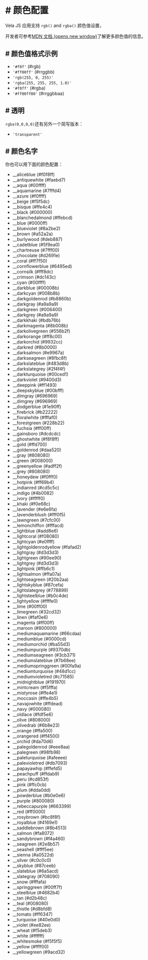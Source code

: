 <!-- 源地址: https://iot.mi.com/vela/quickapp/zh/components/general/color.html -->

# # 颜色配置

Vela JS 应用支持 `rgb()` and `rgba()` 颜色值设置，

开发者可参考[MDN 文档 (opens new window)](<https://developer.mozilla.org/zh-CN/docs/Web/CSS/color_value>)了解更多颜色值的信息。

## # 颜色值格式示例

  * `'#f0f'` (#rgb)
  * `'#ff00ff'` (#rrggbb)
  * `'rgb(255, 0, 255)'`
  * `'rgba(255, 255, 255, 1.0)'`
  * `'#f0ff'` (#rgba)
  * `'#ff00ff00'` (#rrggbbaa)

## # 透明

`rgba(0,0,0,0)`还有另外一个简写版本：

  * `'transparent'`

## # 颜色名字

你也可以用下面的颜色配置：

  * __aliceblue (#f0f8ff)
  * __antiquewhite (#faebd7)
  * __aqua (#00ffff)
  * __aquamarine (#7fffd4)
  * __azure (#f0ffff)
  * __beige (#f5f5dc)
  * __bisque (#ffe4c4)
  * __black (#000000)
  * __blanchedalmond (#ffebcd)
  * __blue (#0000ff)
  * __blueviolet (#8a2be2)
  * __brown (#a52a2a)
  * __burlywood (#deb887)
  * __cadetblue (#5f9ea0)
  * __chartreuse (#7fff00)
  * __chocolate (#d2691e)
  * __coral (#ff7f50)
  * __cornflowerblue (#6495ed)
  * __cornsilk (#fff8dc)
  * __crimson (#dc143c)
  * __cyan (#00ffff)
  * __darkblue (#00008b)
  * __darkcyan (#008b8b)
  * __darkgoldenrod (#b8860b)
  * __darkgray (#a9a9a9)
  * __darkgreen (#006400)
  * __darkgrey (#a9a9a9)
  * __darkkhaki (#bdb76b)
  * __darkmagenta (#8b008b)
  * __darkolivegreen (#556b2f)
  * __darkorange (#ff8c00)
  * __darkorchid (#9932cc)
  * __darkred (#8b0000)
  * __darksalmon (#e9967a)
  * __darkseagreen (#8fbc8f)
  * __darkslateblue (#483d8b)
  * __darkslategrey (#2f4f4f)
  * __darkturquoise (#00ced1)
  * __darkviolet (#9400d3)
  * __deeppink (#ff1493)
  * __deepskyblue (#00bfff)
  * __dimgray (#696969)
  * __dimgrey (#696969)
  * __dodgerblue (#1e90ff)
  * __firebrick (#b22222)
  * __floralwhite (#fffaf0)
  * __forestgreen (#228b22)
  * __fuchsia (#ff00ff)
  * __gainsboro (#dcdcdc)
  * __ghostwhite (#f8f8ff)
  * __gold (#ffd700)
  * __goldenrod (#daa520)
  * __gray (#808080)
  * __green (#008000)
  * __greenyellow (#adff2f)
  * __grey (#808080)
  * __honeydew (#f0fff0)
  * __hotpink (#ff69b4)
  * __indianred (#cd5c5c)
  * __indigo (#4b0082)
  * __ivory (#fffff0)
  * __khaki (#f0e68c)
  * __lavender (#e6e6fa)
  * __lavenderblush (#fff0f5)
  * __lawngreen (#7cfc00)
  * __lemonchiffon (#fffacd)
  * __lightblue (#add8e6)
  * __lightcoral (#f08080)
  * __lightcyan (#e0ffff)
  * __lightgoldenrodyellow (#fafad2)
  * __lightgray (#d3d3d3)
  * __lightgreen (#90ee90)
  * __lightgrey (#d3d3d3)
  * __lightpink (#ffb6c1)
  * __lightsalmon (#ffa07a)
  * __lightseagreen (#20b2aa)
  * __lightskyblue (#87cefa)
  * __lightslategrey (#778899)
  * __lightsteelblue (#b0c4de)
  * __lightyellow (#ffffe0)
  * __lime (#00ff00)
  * __limegreen (#32cd32)
  * __linen (#faf0e6)
  * __magenta (#ff00ff)
  * __maroon (#800000)
  * __mediumaquamarine (#66cdaa)
  * __mediumblue (#0000cd)
  * __mediumorchid (#ba55d3)
  * __mediumpurple (#9370db)
  * __mediumseagreen (#3cb371)
  * __mediumslateblue (#7b68ee)
  * __mediumspringgreen (#00fa9a)
  * __mediumturquoise (#48d1cc)
  * __mediumvioletred (#c71585)
  * __midnightblue (#191970)
  * __mintcream (#f5fffa)
  * __mistyrose (#ffe4e1)
  * __moccasin (#ffe4b5)
  * __navajowhite (#ffdead)
  * __navy (#000080)
  * __oldlace (#fdf5e6)
  * __olive (#808000)
  * __olivedrab (#6b8e23)
  * __orange (#ffa500)
  * __orangered (#ff4500)
  * __orchid (#da70d6)
  * __palegoldenrod (#eee8aa)
  * __palegreen (#98fb98)
  * __paleturquoise (#afeeee)
  * __palevioletred (#db7093)
  * __papayawhip (#ffefd5)
  * __peachpuff (#ffdab9)
  * __peru (#cd853f)
  * __pink (#ffc0cb)
  * __plum (#dda0dd)
  * __powderblue (#b0e0e6)
  * __purple (#800080)
  * __rebeccapurple (#663399)
  * __red (#ff0000)
  * __rosybrown (#bc8f8f)
  * __royalblue (#4169e1)
  * __saddlebrown (#8b4513)
  * __salmon (#fa8072)
  * __sandybrown (#f4a460)
  * __seagreen (#2e8b57)
  * __seashell (#fff5ee)
  * __sienna (#a0522d)
  * __silver (#c0c0c0)
  * __skyblue (#87ceeb)
  * __slateblue (#6a5acd)
  * __slategray (#708090)
  * __snow (#fffafa)
  * __springgreen (#00ff7f)
  * __steelblue (#4682b4)
  * __tan (#d2b48c)
  * __teal (#008080)
  * __thistle (#d8bfd8)
  * __tomato (#ff6347)
  * __turquoise (#40e0d0)
  * __violet (#ee82ee)
  * __wheat (#f5deb3)
  * __white (#ffffff)
  * __whitesmoke (#f5f5f5)
  * __yellow (#ffff00)
  * __yellowgreen (#9acd32)

